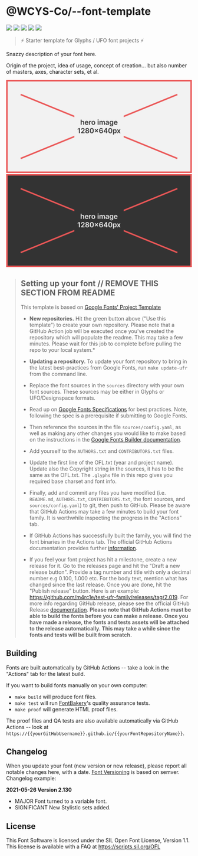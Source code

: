 # @WCYS-Co/--font-template

[![][Fontbakery]](https://wcys-co.github.io/--font-template/fontbakery/fontbakery-report.html)
[![][Universal]](https://wcys-co.github.io/--font-template/fontbakery/fontbakery-report.html)
[![][GF Profile]](https://wcys-co.github.io/--font-template/fontbakery/fontbakery-report.html)
[![][Outline Correctness]](https://wcys-co.github.io/--font-template/fontbakery/fontbakery-report.html)
[![][Shaping]](https://wcys-co.github.io/--font-template/fontbakery/fontbakery-report.html)

[Fontbakery]: https://img.shields.io/endpoint?url=https%3A%2F%2Fraw.githubusercontent.com%2Fwcys-co%2F--font-template%2Fgh-pages%2Fbadges%2Foverall.json
[GF Profile]: https://img.shields.io/endpoint?url=https%3A%2F%2Fraw.githubusercontent.com%2Fwcys-co%2F--font-template%2Fgh-pages%2Fbadges%2FGoogleFonts.json
[Outline Correctness]: https://img.shields.io/endpoint?url=https%3A%2F%2Fraw.githubusercontent.com%2Fwcys-co%2F--font-template%2Fgh-pages%2Fbadges%2FOutlineCorrectnessChecks.json
[Shaping]: https://img.shields.io/endpoint?url=https%3A%2F%2Fraw.githubusercontent.com%2Fwcys-co%2F--font-template%2Fgh-pages%2Fbadges%2FShapingChecks.json
[Universal]: https://img.shields.io/endpoint?url=https%3A%2F%2Fraw.githubusercontent.com%2Fwcys-co%2F--font-template%2Fgh-pages%2Fbadges%2FUniversal.json

> ⚡️ Starter template for Glyphs / UFO font projects ⚡️
<!-- REMOVE ANY QUOTED TEXT -->

Snazzy description of your font here. 

Origin of the project, idea of usage, concept of creation… but also number of masters, axes, character sets, et al.

![Sample Image](docs/hero-light.svg#gh-light-mode-only)
![Sample Image](docs/hero-dark.svg#gh-dark-mode-only)

> ## Setting up your font // REMOVE THIS SECTION FROM README
>
> This template is based on [Google Fonts' Project Template](https://github.com/googlefonts/googlefonts-project-template)
> 
> * **New repositories.** Hit the green button above ("Use this template") to create your own repository. Please note that a GitHub Action job will be executed once you've created the repository which will populate the readme. This may take a few minutes. Please wait for this job to complete before pulling the repo to your local system.*
> 
> * **Updating a repository.** To update your font repository to bring in the latest best-practices from Google Fonts, run `make update-ufr` from the command line.
> 
> * Replace the font sources in the `sources` directory with your own font sources. These sources may be either in Glyphs or UFO/Designspace formats.
> 
> * Read up on [Google Fonts Specifications](https://github.com/googlefonts/gf-docs/tree/main/Spec) for best practices. Note, following the spec is a prerequisite if submitting to Google Fonts. 
> 
> * Then reference the sources in the file `sources/config.yaml`, as well as making any other changes you would like to make based on the instructions in the [Google Fonts Builder documentation](https://github.com/googlefonts/gftools/blob/main/Lib/gftools/builder/__init__.py).
> 
> * Add yourself to the `AUTHORS.txt` and `CONTRIBUTORS.txt` files.
> 
> * Update the first line of the OFL.txt (year and project name). Update also the Copyright string in the sources, it has to be the same as the OFL.txt. The `.glyphs` file in this repo gives you required base charset and font info.
> 
> * Finally, add and commit any files you have modified (i.e. `README.md`, `AUTHORS.txt`, `CONTRIBUTORS.txt`, the font sources, and `sources/config.yaml`) to git, then push to GitHub. Please be aware that GitHub Actions may take a few minutes to build your font family. It is worthwhile inspecting the progress in the "Actions" tab.
> 
> * If GitHub Actions has successfully built the family, you will find the font binaries in the Actions tab. The official GitHub Actions documentation provides further [information](https://docs.github.com/en/actions/managing-workflow-runs/downloading-workflow-artifacts).
> 
> * If you feel your font project has hit a milestone, create a new release for it. Go to the releases page and hit the "Draft a new release button". Provide a tag number and title with only a decimal number e.g 0.100, 1.000 etc. For the body text, mention what has changed since the last release. Once you are done, hit the "Publish release" button. Here is an example: https://github.com/m4rc1e/test-ufr-family/releases/tag/2.019. For more info regarding GitHub release, please see the official GitHub Release [documentation](https://docs.github.com/en/repositories/releasing-projects-on-github/managing-releases-in-a-repository). **Please note that GitHub Actions must be able to build the fonts before you can make a release. Once you have made a release, the fonts and tests assets will be attached to the release automatically. This may take a while since the fonts and tests will be built from scratch.**

## Building

Fonts are built automatically by GitHub Actions -- take a look in the "Actions" tab for the latest build.

If you want to build fonts manually on your own computer:

* `make build` will produce font files.
* `make test` will run [FontBakery](https://github.com/googlefonts/fontbakery)'s quality assurance tests.
* `make proof` will generate HTML proof files.

The proof files and QA tests are also available automatically via GitHub Actions -- look at `https://{{yourGitHubUsername}}.github.io/{{yourFontRepositoryName}}`.

## Changelog

When you update your font (new version or new release), please report all notable changes here, with a date.
[Font Versioning](https://github.com/googlefonts/gf-docs/tree/main/Spec#font-versioning) is based on semver. 
Changelog example:

**2021-05-26 Version 2.130**
- MAJOR Font turned to a variable font.
- SIGNIFICANT New Stylistic sets added.

## License

This Font Software is licensed under the SIL Open Font License, Version 1.1.
This license is available with a FAQ at
https://scripts.sil.org/OFL

